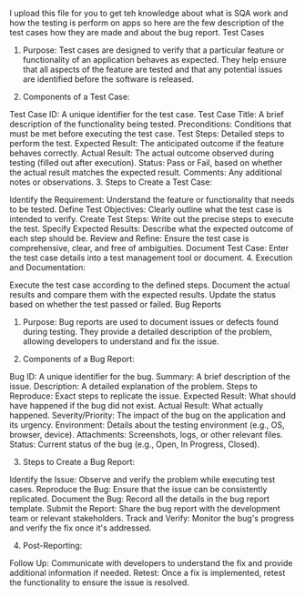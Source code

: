 I upload this file for you to get teh knowledge about what is SQA work and how the testing is perform on apps 
so  here are the few description of the test cases how they are made and about the bug report.
Test Cases
1. Purpose:
Test cases are designed to verify that a particular feature or functionality of an application behaves as expected. They help ensure that all aspects of the feature are tested and that any potential issues are identified before the software is released.

2. Components of a Test Case:

Test Case ID: A unique identifier for the test case.
Test Case Title: A brief description of the functionality being tested.
Preconditions: Conditions that must be met before executing the test case.
Test Steps: Detailed steps to perform the test.
Expected Result: The anticipated outcome if the feature behaves correctly.
Actual Result: The actual outcome observed during testing (filled out after execution).
Status: Pass or Fail, based on whether the actual result matches the expected result.
Comments: Any additional notes or observations.
3. Steps to Create a Test Case:

Identify the Requirement: Understand the feature or functionality that needs to be tested.
Define Test Objectives: Clearly outline what the test case is intended to verify.
Create Test Steps: Write out the precise steps to execute the test.
Specify Expected Results: Describe what the expected outcome of each step should be.
Review and Refine: Ensure the test case is comprehensive, clear, and free of ambiguities.
Document Test Case: Enter the test case details into a test management tool or document.
4. Execution and Documentation:

Execute the test case according to the defined steps.
Document the actual results and compare them with the expected results.
Update the status based on whether the test passed or failed.
Bug Reports
1. Purpose:
Bug reports are used to document issues or defects found during testing. They provide a detailed description of the problem, allowing developers to understand and fix the issue.

2. Components of a Bug Report:

Bug ID: A unique identifier for the bug.
Summary: A brief description of the issue.
Description: A detailed explanation of the problem.
Steps to Reproduce: Exact steps to replicate the issue.
Expected Result: What should have happened if the bug did not exist.
Actual Result: What actually happened.
Severity/Priority: The impact of the bug on the application and its urgency.
Environment: Details about the testing environment (e.g., OS, browser, device).
Attachments: Screenshots, logs, or other relevant files.
Status: Current status of the bug (e.g., Open, In Progress, Closed).

3. Steps to Create a Bug Report:

Identify the Issue: Observe and verify the problem while executing test cases.
Reproduce the Bug: Ensure that the issue can be consistently replicated.
Document the Bug: Record all the details in the bug report template.
Submit the Report: Share the bug report with the development team or relevant stakeholders.
Track and Verify: Monitor the bug's progress and verify the fix once it's addressed.

4. Post-Reporting:

Follow Up: Communicate with developers to understand the fix and provide additional information if needed.
Retest: Once a fix is implemented, retest the functionality to ensure the issue is resolved.
